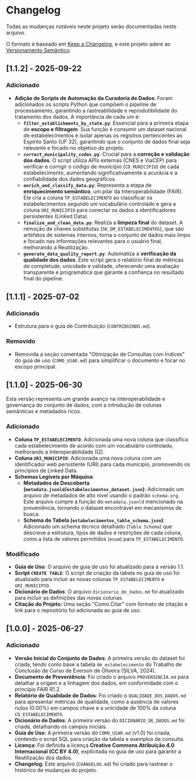 # Changelog

Todas as mudanças notáveis neste projeto serão documentadas neste arquivo.

O formato é baseado em [Keep a Changelog](https://keepachangelog.com/pt-BR/1.0.0/),
e este projeto adere ao [Versionamento Semântico](https://semver.org/lang/pt-BR/).

## [1.1.2] - 2025-09-22

### Adicionado
- **Adição de Scripts de Automação da Curadoria de Dados**: Foram adicionados os scripts Python
que compõem o pipeline de processamento, garantindo a rastreabilidade e reprodutibilidade do tratamento dos
dados. A importância de cada um é:
    - **`filter_establishments_by_state.py`**: Essencial para a primeira etapa de **escopo e filtragem**. Sua função
    é consumir um dataset nacional de estabelecimentos e isolar apenas os registros pertencentes ao
    Espírito Santo (UF 32), garantindo que o conjunto de dados final seja relevante e focado no objetivo do projeto.
    - **`correct_municipality_codes.py`**: Crucial para a **correção e validação dos dados**. O script utiliza APIs externas
    (CNES e ViaCEP) para verificar e corrigir o código de município (`CD_MUNICIPIO`) de cada estabelecimento,
    aumentando significativamente a acurácia e a confiabilidade dos dados geográficos.
    - **`enrich_and_classify_data.py`**: Representa a etapa de **enriquecimento semântico**, um pilar da
    Interoperabilidade (FAIR). Ele cria a coluna `TP_ESTABELECIMENTO` ao classificar os estabelecimentos
    segundo um vocabulário controlado e gera a coluna `URI_MUNICIPIO` para conectar os dados a identificadores
    persistentes (Linked Data).
    - **`finalize_and_clean_data.py`**: Realiza a **limpeza final** do dataset. A remoção de chaves
    substitutas (`SK_DM_ESTABELECIMENTOS`), que são artefatos de sistemas internos, torna o
    conjunto de dados mais limpo e focado nas informações relevantes para o usuário final, melhorando a Reutilização.
    - **`generate_data_quality_report.py`**: Automatiza a **verificação da qualidade dos dados**. Este
    script gera o relatório final de métricas de completude, unicidade e validade, oferecendo
    uma avaliação transparente e programática que garante a confiança no resultado final do pipeline.


## [1.1.1] - 2025-07-02

### Adicionado
- Estrutura para o guia de Contribuição (`CONTRIBUINDO.md`).

### Removido
- Removida a seção comentada "Otimização de Consultas com Índices" do guia de uso (`COMO_USAR.md`) para simplificar
o documento e focar no escopo principal.

## [1.1.0] - 2025-06-30

Esta versão representa um grande avanço na interoperabilidade e governança do conjunto de dados, com a introdução
de colunas semânticas e metadados ricos.

### Adicionado
- **Coluna `TP_ESTABELECIMENTO`**: Adicionada uma nova coluna que classifica cada estabelecimento de acordo com um
vocabulário controlado, melhorando a Interoperabilidade (I2).
- **Coluna `URI_MUNICIPIO`**: Adicionada uma nova coluna com um identificador web persistente (URI) para cada
município, promovendo os princípios de Linked Data.
- **Schemas Legíveis por Máquina**:
    - **Metadados de Descoberta (`metadata.jsonld`/`estabelecimentos_dataset.json`)**: Adicionado um arquivo de
    metadados de alto nível usando o padrão `schema.org`. Este arquivo cumpre a função do `metadata.jsonld`
    mencionado na proveniência, tornando o dataset encontrável em mecanismos de busca.
    - **Schema de Tabela (`estabelecimentos_table_schema.json`)**: Adicionado um schema técnico detalhado
    (`Table Schema`) que descreve a estrutura, tipos de dados e restrições de cada coluna, como a lista de
    valores permitidos (`enum`) para `TP_ESTABELECIMENTO`.

### Modificado
- **Guia de Uso**: O arquivo de guia de uso foi atualizado para a versão 1.1.
- **Script `CREATE TABLE`**: O script de criação da tabela no guia de uso foi atualizado para incluir as novas
colunas `TP_ESTABELECIMENTO` e `URI_MUNICIPIO`.
- **Dicionário de Dados**: O arquivo `dicionario_de_dados.md` foi atualizado para incluir as definições das
novas colunas.
- **Citação do Projeto**: Uma seção "Como Citar" com formato de citação e link para o repositório foi adicionada
ao guia de uso.

## [1.0.0] - 2025-06-27

### Adicionado
- **Versão Inicial do Conjunto de Dados**: A primeira versão do dataset foi criada, tendo como base a
tabela `dm_estabelecimento` do Trabalho de Conclusão de Curso de Everson de Oliveira (SILVA, 2024).
- **Documento de Proveniência**: Foi criado o arquivo `PROVENIENCIA.md` para detalhar a origem e a
linhagem dos dados, em conformidade com o princípio FAIR R1.2.
- **Relatório de Qualidade de Dados**: Foi criado o `QUALIDADE_DOS_DADOS.md` para apresentar métricas de
qualidade, como a ausência de valores nulos (0.00%) em campos chave e a unicidade de 100% da coluna `CD_ESTABELECIMENTO`.
- **Dicionário de Dados**: A primeira versão do `DICIONARIO_DE_DADOS.md` foi criada, detalhando os
campos iniciais.
- **Guia de Uso**: A primeira versão do `COMO_USAR.md` (v1.0) foi criada, contendo o script SQL para
criação da tabela e exemplos de consulta.
- **Licença**: Foi definida a licença **Creative Commons Atribuição 4.0 Internacional (CC BY 4.0)**,
explicitada no guia de uso para garantir a Reutilização dos dados.
- **Changelog**: Este arquivo (`CHANGELOG.md`) foi criado para rastrear o histórico de mudanças do projeto.